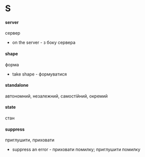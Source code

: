 # S

#### server
сервер
  - on the server - з боку сервера

#### shape
форма
  - take shape - формуватися

#### standalone
автономний, незалежний, самостійний, окремий

#### state
стан

#### suppress
приглушити, приховати
  - suppress an error - приховати помилку; приглушити помилку
